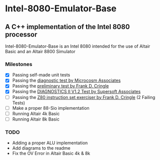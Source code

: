 # Intel-8080-Emulator-Base
## A C++ implementation of the Intel 8080 processor

Intel-8080-Emulator-Base is an Intel 8080 intended for the use of Altair Basic and an Altair 8800 Simulator

### Milestones

- [x] Passing self-made unit tests
- [x] Passing the [diagnostic test by Microcosm Associates](https://github.com/superzazu/8080/blob/master/cpu_tests/TST8080.ASM)
- [x] Passing the [preliminary test by Frank D. Cringle](https://github.com/superzazu/8080/blob/master/cpu_tests/8080PRE.MAC)
- [x] Passing the [DIAGNOSTICS II V1.2 Test by Supersoft Associates](https://github.com/superzazu/8080/blob/master/cpu_tests/CPUTEST.COM)
- [ ] Passing the [Z80 instruction set exerciser by Frank D. Cringle](https://github.com/superzazu/8080/blob/master/cpu_tests/8080EXM.COM) (2 Failing Tests)
- [ ] Make a proper 88-Sio implementation
- [ ] Running Altair 4k Basic
- [ ] Running Altair 8k Basic

### TODO 
- Adding a proper ALU implementation
- Add diagrams to the readme
- Fix the OV Error in Altair Basic 4k & 8k
